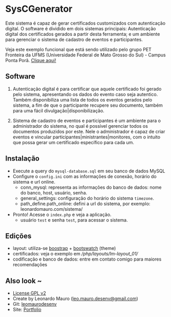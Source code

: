 # SysCGenerator #

Este sistema é capaz de gerar certificados customizados com autenticação digital. O software é dividido em dois sistemas principais: Autenticação digital dos certificados gerados a partir desta ferramenta; e um ambiente para gerenciar o sistema de cadastro de eventos e participantes.  
  
Veja este exemplo funcional que está sendo utilizado pelo grupo PET Fronteira da UFMS (Universidade Federal de Mato Grosso do Sul) - Campus Ponta Porã. [Clique aqui!](http://nerdsdafronteira.com/scg/list.php)  
    
## Software  
1) Autenticação digital é para certificar que aquele certificado foi gerado pelo sistema, apresentando os dados do evento caso seja autentico. Também disponibiliza uma lista de todos os eventos gerados pelo sistema, a fim de que o participante recupere seu documento, também para uma fácil divulgação|disponibilização.  
  
2) Sistema de cadastro de eventos e participantes é um ambiente para o administrador do sistema, no qual é possível gerenciar todos os documentos produzidos por este. Nele o administrador é capaz de criar eventos e vincular participantes|ministrantes|monitores, com o intuito que possa gerar um certificado específico para cada um.  
  

## Instalação  
* Execute a query do `mysql-database.sql` em seu banco de dados MySQL
* Configure o `config.ini` com as informações de conexão, horário do sistema e url online.
    * conn_mysql: representa as informações do banco de dados: nome do banco, host, usuário, senha.
    * general_settings: configuração do horário do sistema `timezone`.
    * path_define.path_online: defini a url do sistema, por exemplo: leonardomauro.com/sistema/
* Pronto! Acesse o `index.php` e veja a aplicação.
    * usuário `test` e senha `test`, para acessar o sistema.

  
## Edições  
* layout: utiliza-se [boostrap](http://getbootstrap.com/) + [bootswatch](http://bootswatch.com/) (theme)
* certificados: veja o exemplo em _/php/layouts/lm-layout_01/_
* codificação e banco de dados: entre em contato comigo para maiores recomendações


## Also look ~  	
* [License GPL v2](https://www.gnu.org/licenses/old-licenses/gpl-2.0.html)
* Create by Leonardo Mauro (leo.mauro.desenv@gmail.com)
* Git: [leomaurodesenv](https://github.com/leomaurodesenv/)
* Site: [Portfolio](http://leonardomauro.com/portfolio/)
